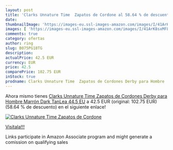 ```yaml
---
layout: post
title: 'Clarks Unnature Time  Zapatos de Cordone al 58.64 % de descuento'
date: 
thumbnailImage: 'https://images-eu.ssl-images-amazon.com/images/I/41ArK8sxMFL._SL200_.jpg'
images: [ 'https://images-eu.ssl-images-amazon.com/images/I/41ArK8sxMFL._SL200_.jpg' ]
comments: true
category: ofertas
author: ring
slug: B075PG18TG
description:
actualPrice: 42.5 EUR
currency: EUR
price: 42.5
comparePrice: 102.75 EUR
inStock: true
prodname: Clarks Unnature Time  Zapatos de Cordones Derby para Hombre  Marrón  Dark TanLea   44.5 EU
---
```


Ahora mismo tienes [Clarks Unnature Time  Zapatos de Cordones Derby para Hombre  Marrón  Dark TanLea   44.5 EU](https://www.amazon.es/dp/B075PG18TG/?tag=tolees-21) a 42.5 EUR (original: 102.75 EUR) (58.64 %  de descuento) en el siguiente enlace!

[![Clarks Unnature Time  Zapatos de Cordone](https://images-eu.ssl-images-amazon.com/images/I/41ArK8sxMFL._SL200_.jpg)](https://www.amazon.es/dp/B075PG18TG/?tag=tolees-21)

[Visítala!!!](https://www.amazon.es/dp/B075PG18TG/?tag=tolees-21)

Links participate in Amazon Associate program and might generate a comission on qualifying sales
